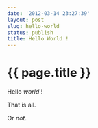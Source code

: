 ```yaml
---
date: '2012-03-14 23:27:39'
layout: post
slug: hello-world
status: publish
title: Hello World !
---
```


{{ page.title }}
================

Hello _world_ !

That is all.

Or *not*.